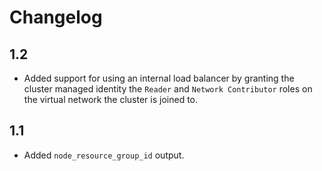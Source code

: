 # Changelog

## 1.2
* Added support for using an internal load balancer by granting the cluster managed identity the `Reader` and `Network Contributor` roles on the virtual network the cluster is joined to.

## 1.1
* Added `node_resource_group_id` output.
